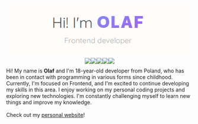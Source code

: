 <div style="display: flex; flex-direction: column; align-items: center; gap: 10px;">
    <img src="text.png" />
    <div style="display: flex;">
        <img src="https://img.shields.io/badge/React-20232A?style=for-the-badge&logo=react&logoColor=61DAFB" />
        <img src="https://img.shields.io/badge/next.js-000000?style=for-the-badge&logo=nextdotjs&logoColor=white" />
        <img src="https://img.shields.io/badge/TypeScript-007ACC?style=for-the-badge&logo=typescript&logoColor=white" />
        <img src="https://img.shields.io/badge/JavaScript-323330?style=for-the-badge&logo=javascript&logoColor=F7DF1E" />
        <img src="https://img.shields.io/badge/Tailwind_CSS-38B2AC?style=for-the-badge&logo=tailwind-css&logoColor=white" /> 
    </div>
    <div>
        Hi! My name is <strong>Olaf</strong> and I'm 18-year-old developer from Poland, who has been in contact with programming in various forms since childhood. Currently, I'm focused on Frontend, and I'm excited to continue developing my skills in this area. I enjoy working on my personal coding projects and exploring new technologies. I'm constantly challenging myself to learn new things and improve my knowledge. 
        <br><br>
        Check out my <a href="www.narei.me">personal website</a>!
    </div>
    
</div>
